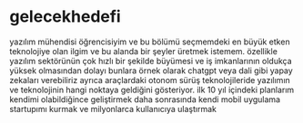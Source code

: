 # gelecekhedefi

yazılım mühendisi öğrencisiyim ve bu bölümü seçmemdeki en büyük etken teknolojiye olan ilgim ve bu alanda bir şeyler üretmek istemem. özellikle yazılım sektörünün çok hızlı bir şekilde büyümesi ve iş imkanlarının oldukça yüksek olmasından dolayı bunlara örnek olarak chatgpt veya dali gibi yapay zekaları verebiliriz ayrıca araçlardaki otonom sürüş teknolojileride yazılımın ve teknolojinin hangi noktaya geldiğini gösteriyor. ilk 10 yıl içindeki planlarım kendimi olabildiğince geliştirmek daha sonrasında kendi mobil uygulama startupımı kurmak ve milyonlarca kullanıcıya ulaştırmak






